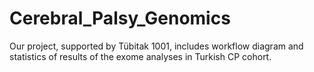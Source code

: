 # Cerebral_Palsy_Genomics
Our project, supported by Tübitak 1001, includes workflow diagram and statistics of results of the exome  analyses in Turkish CP cohort.

